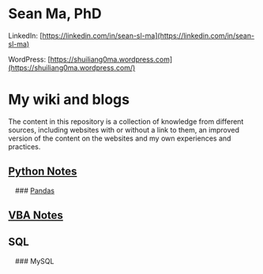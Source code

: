 # Sean Ma, PhD

LinkedIn: [https://linkedin.com/in/sean-sl-ma](https://linkedin.com/in/sean-sl-ma)

WordPress: [https://shuiliang0ma.wordpress.com](https://shuiliang0ma.wordpress.com/)

# My wiki and blogs

The content in this repository is a collection of knowledge from different sources, including websites with or without a link to them, an improved version of the content on the websites and my own experiences and practices.

## [Python Notes](Python.ipynb)

&emsp;### [Pandas](Python/Pandas.ipynb)

## [VBA Notes](VBA.md)

## SQL
&emsp;### MySQL
